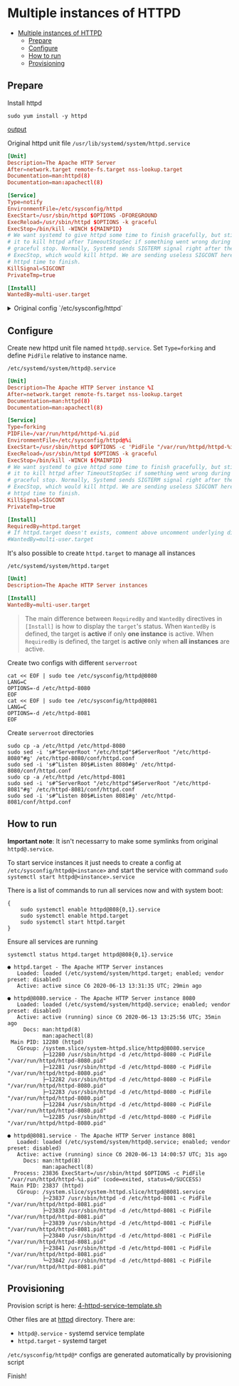 # Multiple instances of HTTPD

- [Multiple instances of HTTPD](#multiple-instances-of-httpd)
  - [Prepare](#prepare)
  - [Configure](#configure)
  - [How to run](#how-to-run)
  - [Provisioning](#provisioning)

## Prepare

Install httpd
```shell
sudo yum install -y httpd
```
[output](./logs/install-httpd.log)

Original httpd unit file `/usr/lib/systemd/system/httpd.service`
```conf
[Unit]
Description=The Apache HTTP Server
After=network.target remote-fs.target nss-lookup.target
Documentation=man:httpd(8)
Documentation=man:apachectl(8)

[Service]
Type=notify
EnvironmentFile=/etc/sysconfig/httpd
ExecStart=/usr/sbin/httpd $OPTIONS -DFOREGROUND
ExecReload=/usr/sbin/httpd $OPTIONS -k graceful
ExecStop=/bin/kill -WINCH ${MAINPID}
# We want systemd to give httpd some time to finish gracefully, but still want
# it to kill httpd after TimeoutStopSec if something went wrong during the
# graceful stop. Normally, Systemd sends SIGTERM signal right after the
# ExecStop, which would kill httpd. We are sending useless SIGCONT here to give
# httpd time to finish.
KillSignal=SIGCONT
PrivateTmp=true

[Install]
WantedBy=multi-user.target
```

<details><summary>Original config `/etc/sysconfig/httpd`</summary>
<p>

```shell
#
# This file can be used to set additional environment variables for
# the httpd process, or pass additional options to the httpd
# executable.
#
# Note: With previous versions of httpd, the MPM could be changed by
# editing an "HTTPD" variable here.  With the current version, that
# variable is now ignored.  The MPM is a loadable module, and the
# choice of MPM can be changed by editing the configuration file
# /etc/httpd/conf.modules.d/00-mpm.conf.
# 

#
# To pass additional options (for instance, -D definitions) to the
# httpd binary at startup, set OPTIONS here.
#
#OPTIONS=

#
# This setting ensures the httpd process is started in the "C" locale
# by default.  (Some modules will not behave correctly if
# case-sensitive string comparisons are performed in a different
# locale.)
#
LANG=C
```
</p>
</details>


## Configure

Create new httpd unit file named `httpd@.service`. Set `Type=forking` and define `PidFile` relative to instance name.

`/etc/systemd/system/httpd@.service`
```conf
[Unit]
Description=The Apache HTTP Server instance %I
After=network.target remote-fs.target nss-lookup.target
Documentation=man:httpd(8)
Documentation=man:apachectl(8)

[Service]
Type=forking
PIDFile=/var/run/httpd/httpd-%i.pid
EnvironmentFile=/etc/sysconfig/httpd@%i
ExecStart=/usr/sbin/httpd $OPTIONS -c 'PidFile "/var/run/httpd/httpd-%i.pid"'
ExecReload=/usr/sbin/httpd $OPTIONS -k graceful
ExecStop=/bin/kill -WINCH ${MAINPID}
# We want systemd to give httpd some time to finish gracefully, but still want
# it to kill httpd after TimeoutStopSec if something went wrong during the
# graceful stop. Normally, Systemd sends SIGTERM signal right after the
# ExecStop, which would kill httpd. We are sending useless SIGCONT here to give
# httpd time to finish.
KillSignal=SIGCONT
PrivateTmp=true

[Install]
RequiredBy=httpd.target
# If httpd.target doesn't exists, comment above uncomment underlying directives
#WantedBy=multi-user.target
```

It's also possible to create `httpd.target` to manage all instances

`/etc/systemd/system/httpd.target`
```conf
[Unit]
Description=The Apache HTTP Server instances

[Install]
WantedBy=multi-user.target  
```

> The main difference between `RequiredBy` and `WantedBy` directives in `[Install]` is how to display the `target`'s status. When `WantedBy` is defined, the target is **active** if only **one instance** is active. When `RequiredBy` is defined, the target is **active** only when **all instances** are active.


Create two configs with different `serverroot`
```shell
cat << EOF | sudo tee /etc/sysconfig/httpd@8080
LANG=C
OPTIONS=-d /etc/httpd-8080
EOF
cat << EOF | sudo tee /etc/sysconfig/httpd@8081
LANG=C
OPTIONS=-d /etc/httpd-8081
EOF
```

Create `serverroot` directories
```shell
sudo cp -a /etc/httpd /etc/httpd-8080
sudo sed -i 's#^ServerRoot "/etc/httpd"$#ServerRoot "/etc/httpd-8080"#g' /etc/httpd-8080/conf/httpd.conf
sudo sed -i 's#^Listen 80$#Listen 8080#g' /etc/httpd-8080/conf/httpd.conf
sudo cp -a /etc/httpd /etc/httpd-8081
sudo sed -i 's#^ServerRoot "/etc/httpd"$#ServerRoot "/etc/httpd-8081"#g' /etc/httpd-8081/conf/httpd.conf
sudo sed -i 's#^Listen 80$#Listen 8081#g' /etc/httpd-8081/conf/httpd.conf
```

## How to run

**Important note**: It isn't necessarry to make some symlinks from original `httpd@.service`. 

To start service instances it just needs to create a config at `/etc/sysconfig/httpd@<instance>` and start the service with command `sudo systemctl start httpd@<instance>.service`

There is a list of commands to run all services now and with system boot:
```shell
{
    sudo systemctl enable httpd@808{0,1}.service
    sudo systemctl enable httpd.target
    sudo systemctl start httpd.target
}
```

Ensure all services are running
```shell
systemctl status httpd.target httpd@808{0,1}.service
```
```log
● httpd.target - The Apache HTTP Server instances
   Loaded: loaded (/etc/systemd/system/httpd.target; enabled; vendor preset: disabled)
   Active: active since Сб 2020-06-13 13:31:35 UTC; 29min ago

● httpd@8080.service - The Apache HTTP Server instance 8080
   Loaded: loaded (/etc/systemd/system/httpd@.service; enabled; vendor preset: disabled)
   Active: active (running) since Сб 2020-06-13 13:25:56 UTC; 35min ago
     Docs: man:httpd(8)
           man:apachectl(8)
 Main PID: 12280 (httpd)
   CGroup: /system.slice/system-httpd.slice/httpd@8080.service
           ├─12280 /usr/sbin/httpd -d /etc/httpd-8080 -c PidFile "/var/run/httpd/httpd-8080.pid"
           ├─12281 /usr/sbin/httpd -d /etc/httpd-8080 -c PidFile "/var/run/httpd/httpd-8080.pid"
           ├─12282 /usr/sbin/httpd -d /etc/httpd-8080 -c PidFile "/var/run/httpd/httpd-8080.pid"
           ├─12283 /usr/sbin/httpd -d /etc/httpd-8080 -c PidFile "/var/run/httpd/httpd-8080.pid"
           ├─12284 /usr/sbin/httpd -d /etc/httpd-8080 -c PidFile "/var/run/httpd/httpd-8080.pid"
           └─12285 /usr/sbin/httpd -d /etc/httpd-8080 -c PidFile "/var/run/httpd/httpd-8080.pid"

● httpd@8081.service - The Apache HTTP Server instance 8081
   Loaded: loaded (/etc/systemd/system/httpd@.service; enabled; vendor preset: disabled)
   Active: active (running) since Сб 2020-06-13 14:00:57 UTC; 31s ago
     Docs: man:httpd(8)
           man:apachectl(8)
  Process: 23836 ExecStart=/usr/sbin/httpd $OPTIONS -c PidFile "/var/run/httpd/httpd-%i.pid" (code=exited, status=0/SUCCESS)
 Main PID: 23837 (httpd)
   CGroup: /system.slice/system-httpd.slice/httpd@8081.service
           ├─23837 /usr/sbin/httpd -d /etc/httpd-8081 -c PidFile "/var/run/httpd/httpd-8081.pid"
           ├─23838 /usr/sbin/httpd -d /etc/httpd-8081 -c PidFile "/var/run/httpd/httpd-8081.pid"
           ├─23839 /usr/sbin/httpd -d /etc/httpd-8081 -c PidFile "/var/run/httpd/httpd-8081.pid"
           ├─23840 /usr/sbin/httpd -d /etc/httpd-8081 -c PidFile "/var/run/httpd/httpd-8081.pid"
           ├─23841 /usr/sbin/httpd -d /etc/httpd-8081 -c PidFile "/var/run/httpd/httpd-8081.pid"
           └─23842 /usr/sbin/httpd -d /etc/httpd-8081 -c PidFile "/var/run/httpd/httpd-8081.pid"
```

## Provisioning

Provision script is here: [4-httpd-service-template.sh](./scripts/4-httpd-service-template.sh)

Other files are at [httpd](./httpd) directory. There are:
- `httpd@.service` - systemd service template
- `httpd.target` - systemd target

`/etc/sysconfig/httpd@*` configs are generated automatically by provisioning script

Finish!
